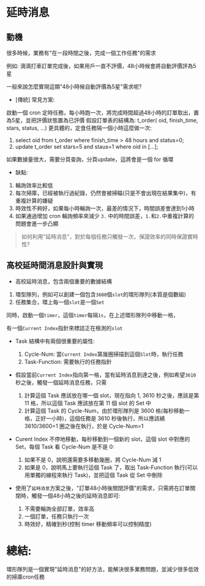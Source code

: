 # 延時消息
## 動機
很多時候，業務有"在一段時間之後，完成一個工作任務"的需求

例如: 滴滴打車訂單完成後，如果用戶一直不評價，48小時候會將自動評價評為5星

一般來說怎麼實現這類"48小時候自動評價為5星"需求呢?

- [傳統] 常見方案:

啟動一個 cron 定時任務，每小時跑一次，將完成時間超過48小時的訂單取出，置為5星，並把評價狀態置為已評價
假設訂單表的結構為: t_order( oid, finish_time, stars, status, ...) 更具體的，定食任務隔一個小時這麼做一次:

1. select oid from t_order where finish_time > 48 hours and status=0;
2. update t_order set stars=5 and staus=1 where oid in [...];

如果數據量很大，需要分頁查詢，分頁update，這將會是一個 for 循環

- 缺點:
1. 輪詢效率比較低
2. 每次掃庫，已經被執行過紀錄，仍然會被掃瞄(只是不會出現在結果集中)，有重複計算的嫌疑
3. 時效性不夠好，如果每小時輪詢一次，最差的情況下，時間誤差會達到1小時
4. 如果通過增加 cron 輪詢頻率來減少 `3.` 中的時間誤差，`1.`和`2.`中重複計算的問題會進一步凸顯

> 如何利用"延時消息"，對於每個任務只觸發一次，保證效率的同時保證實時性?

## 高校延時間消息設計與實現
- 高校延時消息，包含兩個重要的數據結構
1. 環型隊列，例如可以創建一個包含`3600`個`slot`的環形隊列(本質是個數組)
2. 任務集合，環上每一個`slot`是一個`Set`

同時，啟動一個`timer`，這個`timer`每隔`1s`，在上述環形隊列中移動一格，

有一個`Current Index`指針來標誌正在檢測的`slot`

- Task 結構中有兩個很重要的屬性:
	1. Cycle-Num: 當`Current Index`第幾圈掃描到這個`Slot`時，執行任務
	2. Task-Function: 需要執行的任務指針

- 假設當前`Current Index`指向第一格，當有延時消息到達之後，例如希望`3610`秒之後，觸發一個延時消息任務，只需
	1. 計算這個 Task 應該放在哪一個 slot，現在指向 1, 3610 秒之後，應該是第 11 格，所以這個 Task 應該放在第 11 個 slot 的 Set 中
	2. 計算這個 Task 的 Cycle-Num，由於環形隊列是 3600 格(每秒移動一格，正好一小時)，這個任務是 3610 秒後執行，所以應該繞 3610/3600=1 圈之後在執行，於是 Cycle-Num=1


- Curent Index 不停地移動，每秒移動到一個新的 slot，這個 slot 中對應的 Set，每個 Task 看 Cycle-Num 是不是 0:
	1. 如果不是 0，說明還需要多移動幾圈，將 Cycle-Num 減 1
	2. 如果是 0，說明馬上要執行這個 Task 了，取出 Task-Function 執行(可以用單獨的線程來執行 Task)，並把這個 Task 從 Set 中刪除

- 使用了`延時消息`方案之後，"訂單48小時後關閉評價"的需求，只需將在訂單關閉時，觸發一個48小時之後的延時消息即可:
	1. 不需要輪詢全部訂單，效率高
	2. 一個訂單，任務只執行一次
	3. 時效好，精確到秒(控制 timer 移動頻率可以控制精度)

# 總結:
環形隊列是一個實現"延時消息"的好方法，能解決很多業務問題，並減少很多低效的掃庫cron任務
